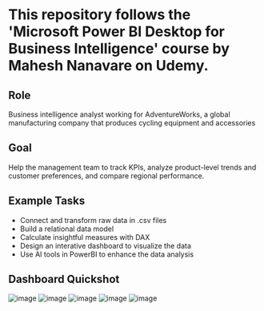 # This repository follows the 'Microsoft Power BI Desktop for Business Intelligence' course by Mahesh Nanavare on Udemy.
## Role
Business intelligence analyst working for AdventureWorks, a global manufacturing company that produces cycling equipment and accessories
## Goal
Help the management team to track KPIs, analyze product-level trends and customer preferences, and compare regional performance.
## Example Tasks
- Connect and transform raw data in .csv files
- Build a relational data model
- Calculate insightful measures with DAX
- Design an interative dashboard to visualize the data
- Use AI tools in PowerBI to enhance the data analysis
## Dashboard Quickshot
![image](https://github.com/gzhang8763/learn_powerbi/assets/23368111/344b6e8d-e8ad-46e7-ac15-266c60100f6b)
![image](https://github.com/gzhang8763/learn_powerbi/assets/23368111/df20f615-5409-4a80-96ef-90b022a548b8)
![image](https://github.com/gzhang8763/learn_powerbi/assets/23368111/8c1ea7f0-0d44-4b84-99bd-9a58af73c82c)
![image](https://github.com/gzhang8763/learn_powerbi/assets/23368111/9b335737-4003-4fb1-af78-9d1c1ca54f5c)
![image](https://github.com/gzhang8763/learn_powerbi/assets/23368111/f5434b34-04e4-4352-b670-2c17a65127f2)





